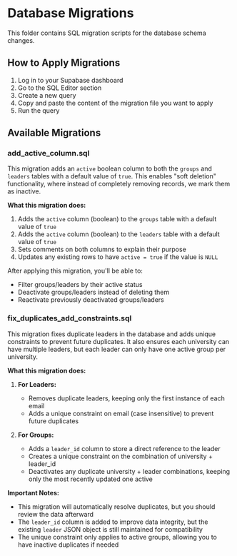 # Database Migrations

This folder contains SQL migration scripts for the database schema changes.

## How to Apply Migrations

1. Log in to your Supabase dashboard
2. Go to the SQL Editor section
3. Create a new query
4. Copy and paste the content of the migration file you want to apply
5. Run the query

## Available Migrations

### add_active_column.sql

This migration adds an `active` boolean column to both the `groups` and `leaders` tables with a default value of `true`. This enables "soft deletion" functionality, where instead of completely removing records, we mark them as inactive.

**What this migration does:**

1. Adds the `active` column (boolean) to the `groups` table with a default value of `true`
2. Adds the `active` column (boolean) to the `leaders` table with a default value of `true`
3. Sets comments on both columns to explain their purpose
4. Updates any existing rows to have `active = true` if the value is `NULL`

After applying this migration, you'll be able to:
- Filter groups/leaders by their active status
- Deactivate groups/leaders instead of deleting them
- Reactivate previously deactivated groups/leaders

### fix_duplicates_add_constraints.sql

This migration fixes duplicate leaders in the database and adds unique constraints to prevent future duplicates. It also ensures each university can have multiple leaders, but each leader can only have one active group per university.

**What this migration does:**

1. **For Leaders:**
   - Removes duplicate leaders, keeping only the first instance of each email
   - Adds a unique constraint on email (case insensitive) to prevent future duplicates

2. **For Groups:**
   - Adds a `leader_id` column to store a direct reference to the leader
   - Creates a unique constraint on the combination of university + leader_id
   - Deactivates any duplicate university + leader combinations, keeping only the most recently updated one active

**Important Notes:**
- This migration will automatically resolve duplicates, but you should review the data afterward
- The `leader_id` column is added to improve data integrity, but the existing `leader` JSON object is still maintained for compatibility
- The unique constraint only applies to active groups, allowing you to have inactive duplicates if needed 